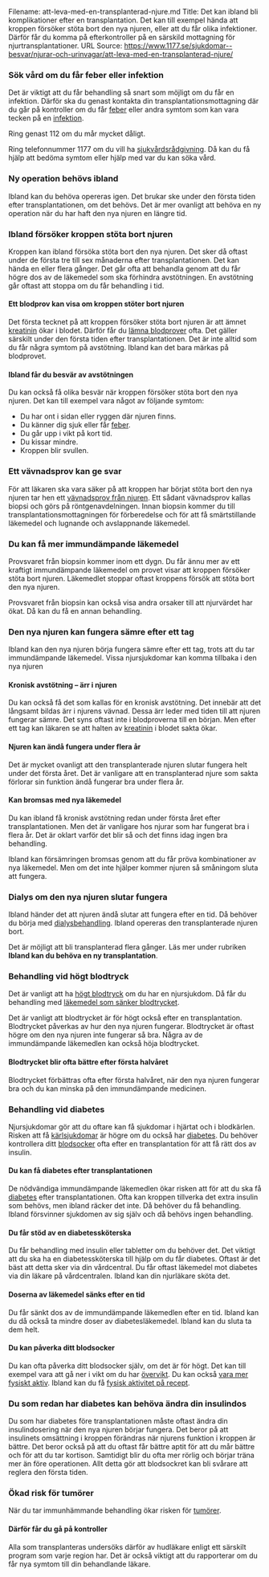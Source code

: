 Filename: att-leva-med-en-transplanterad-njure.md
Title: Det kan ibland bli komplikationer efter en transplantation. Det kan till exempel hända att kroppen försöker stöta bort den nya njuren, eller att du får olika infektioner. Därför får du komma på efterkontroller på en särskild mottagning för njurtransplantationer.
URL Source: https://www.1177.se/sjukdomar--besvar/njurar-och-urinvagar/att-leva-med-en-transplanterad-njure/

### Sök vård om du får feber eller infektion

Det är viktigt att du får behandling så snart som möjligt om du får en infektion. Därför ska du genast kontakta din transplantationsmottagning där du går på kontroller om du får [feber](https://www.1177.se/sjukdomar--besvar/infektioner/feber/feber/) eller andra symtom som kan vara tecken på en [infektion](https://www.1177.se/sjukdomar--besvar/infektioner/infektion-och-inflammation/).

Ring genast 112 om du mår mycket dåligt.

Ring telefonnummer 1177 om du vill ha [sjukvårdsrådgivning](https://www.1177.se/om-1177/nar-du-ringer-1177/nar-du-ringer-1177/). Då kan du få hjälp att bedöma symtom eller hjälp med var du kan söka vård.

### Ny operation behövs ibland

Ibland kan du behöva opereras igen. Det brukar ske under den första tiden efter transplantationen, om det behövs. Det är mer ovanligt att behöva en ny operation när du har haft den nya njuren en längre tid.

### Ibland försöker kroppen stöta bort njuren

Kroppen kan ibland försöka stöta bort den nya njuren. Det sker då oftast under de första tre till sex månaderna efter transplantationen. Det kan hända en eller flera gånger. Det går ofta att behandla genom att du får högre dos av de läkemedel som ska förhindra avstötningen. En avstötning går oftast att stoppa om du får behandling i tid.

#### Ett blodprov kan visa om kroppen stöter bort njuren

Det första tecknet på att kroppen försöker stöta bort njuren är att ämnet [kreatinin](https://www.1177.se/undersokning-behandling/undersokningar-och-provtagning/provtagning-och-matningar/blodprov/blodprov-kreatinin/) ökar i blodet. Därför får du [lämna blodprover](https://www.1177.se/undersokning-behandling/undersokningar-och-provtagning/provtagning-och-matningar/blodprov/att-lamna-blodprov/) ofta. Det gäller särskilt under den första tiden efter transplantationen. Det är inte alltid som du får några symtom på avstötning. Ibland kan det bara märkas på blodprovet.

#### Ibland får du besvär av avstötningen

Du kan också få olika besvär när kroppen försöker stöta bort den nya njuren. Det kan till exempel vara något av följande symtom:

*   Du har ont i sidan eller ryggen där njuren finns.
*   Du känner dig sjuk eller får [feber](https://www.1177.se/sjukdomar--besvar/infektioner/feber/feber/).
*   Du går upp i vikt på kort tid.
*   Du kissar mindre.
*   Kroppen blir svullen.

### Ett vävnadsprov kan ge svar 

För att läkaren ska vara säker på att kroppen har börjat stöta bort den nya njuren tar hen ett [vävnadsprov från njuren](https://www.1177.se/undersokning-behandling/undersokningar-och-provtagning/provtagning-och-matningar/vavnadsprov-och-cellprov/vavnadsprov-fran-njuren---njurbiopsi/). Ett sådant vävnadsprov kallas biopsi och görs på röntgenavdelningen. Innan biopsin kommer du till transplantationsmottagningen för förberedelse och för att få smärtstillande läkemedel och lugnande och avslappnande läkemedel.

### Du kan få mer immundämpande läkemedel

Provsvaret från biopsin kommer inom ett dygn. Du får ännu mer av ett kraftigt immundämpande läkemedel om provet visar att kroppen försöker stöta bort njuren. Läkemedlet stoppar oftast kroppens försök att stöta bort den nya njuren.

Provsvaret från biopsin kan också visa andra orsaker till att njurvärdet har ökat. Då kan du få en annan behandling.

### Den nya njuren kan fungera sämre efter ett tag

Ibland kan den nya njuren börja fungera sämre efter ett tag, trots att du tar immundämpande läkemedel. Vissa njursjukdomar kan komma tillbaka i den nya njuren

#### Kronisk avstötning – ärr i njuren

Du kan också få det som kallas för en kronisk avstötning. Det innebär att det långsamt bildas ärr i njurens vävnad. Dessa ärr leder med tiden till att njuren fungerar sämre. Det syns oftast inte i blodproverna till en början. Men efter ett tag kan läkaren se att halten av [kreatinin](https://www.1177.se/undersokning-behandling/undersokningar-och-provtagning/provtagning-och-matningar/blodprov/blodprov-kreatinin/) i blodet sakta ökar.

#### Njuren kan ändå fungera under flera år

Det är mycket ovanligt att den transplanterade njuren slutar fungera helt under det första året. Det är vanligare att en transplanterad njure som sakta förlorar sin funktion ändå fungerar bra under flera år.

#### Kan bromsas med nya läkemedel

Du kan ibland få kronisk avstötning redan under första året efter transplantationen. Men det är vanligare hos njurar som har fungerat bra i flera år. Det är oklart varför det blir så och det finns idag ingen bra behandling.

Ibland kan försämringen bromsas genom att du får pröva kombinationer av nya läkemedel. Men om det inte hjälper kommer njuren så småningom sluta att fungera.

### Dialys om den nya njuren slutar fungera

Ibland händer det att njuren ändå slutar att fungera efter en tid. Då behöver du börja med [dialysbehandling](https://www.1177.se/undersokning-behandling/fler-behandlingar/bloddialys--hemodialys/). Ibland opereras den transplanterade njuren bort.

Det är möjligt att bli transplanterad flera gånger. Läs mer under rubriken **Ibland kan du behöva en ny transplantation**.

### Behandling vid högt blodtryck

Det är vanligt att ha [högt blodtryck](https://www.1177.se/sjukdomar--besvar/hjarta-och-blodkarl/blodtryck/hogt-blodtryck/) om du har en njursjukdom. Då får du behandling med [läkemedel som sänker blodtrycket](https://www.1177.se/undersokning-behandling/behandling-med-lakemedel/lakemedel-utifran-diagnos/lakemedel-vid-hogt-blodtryck/).

Det är vanligt att blodtrycket är för högt också efter en transplantation. Blodtrycket påverkas av hur den nya njuren fungerar. Blodtrycket är oftast högre om den nya njuren inte fungerar så bra. Några av de immundämpande läkemedlen kan också höja blodtrycket.

#### Blodtrycket blir ofta bättre efter första halvåret

Blodtrycket förbättras ofta efter första halvåret, när den nya njuren fungerar bra och du kan minska på den immundämpande medicinen.

### Behandling vid diabetes

Njursjukdomar gör att du oftare kan få sjukdomar i hjärtat och i blodkärlen. Risken att få [kärlsjukdomar](https://www.1177.se/sjukdomar--besvar/hjarta-och-blodkarl/hjartbesvar-och-hjartfel/arftliga-hjart-karlsjukdomar/) är högre om du också har [diabetes](https://www.1177.se/sjukdomar--besvar/diabetes/). Du behöver kontrollera ditt [blodsocker](https://www.1177.se/undersokning-behandling/undersokningar-och-provtagning/provtagning-och-matningar/blodprov/blodprov-p-glukos---blodsocker/) ofta efter en transplantation för att få rätt dos av insulin.

#### Du kan få diabetes efter transplantationen

De nödvändiga immundämpande läkemedlen ökar risken att för att du ska få [diabetes](https://www.1177.se/sjukdomar--besvar/diabetes/) efter transplantationen. Ofta kan kroppen tillverka det extra insulin som behövs, men ibland räcker det inte. Då behöver du få behandling. Ibland försvinner sjukdomen av sig själv och då behövs ingen behandling.

#### Du får stöd av en diabetessköterska

Du får behandling med insulin eller tabletter om du behöver det. Det viktigt att du ska ha en diabetessköterska till hjälp om du får diabetes. Oftast är det bäst att detta sker via din vårdcentral. Du får oftast läkemedel mot diabetes via din läkare på vårdcentralen. Ibland kan din njurläkare sköta det.

#### Doserna av läkemedel sänks efter en tid

Du får sänkt dos av de immundämpande läkemedlen efter en tid. Ibland kan du då också ta mindre doser av diabetesläkemedel. Ibland kan du sluta ta dem helt.

#### Du kan påverka ditt blodsocker

Du kan ofta påverka ditt blodsocker själv, om det är för högt. Det kan till exempel vara att gå ner i vikt om du har [övervikt](https://www.1177.se/sjukdomar--besvar/hormoner/obesitas--fetma-och-overvikt/obesitas--fetma-och-overvikt-hos-vuxna/). Du kan också [vara mer fysiskt aktiv](https://www.1177.se/liv--halsa/fysisk-aktivitet-och-traning/). Ibland kan du få [fysisk aktivitet på recept](https://www.1177.se/liv--halsa/fysisk-aktivitet-och-traning/far--fysisk-aktivitet-pa-recept/).

### Du som redan har diabetes kan behöva ändra din insulindos

Du som har diabetes före transplantationen måste oftast ändra din insulindosering när den nya njuren börjar fungera. Det beror på att insulinets omsättning i kroppen förändras när njurens funktion i kroppen är bättre. Det beror också på att du oftast får bättre aptit för att du mår bättre och för att du tar kortison. Samtidigt blir du ofta mer rörlig och börjar träna mer än före operationen. Allt detta gör att blodsockret kan bli svårare att reglera den första tiden.

### Ökad risk för tumörer

När du tar immunhämmande behandling ökar risken för [tumörer](https://www.1177.se/sjukdomar--besvar/cancer/fakta-om-cancer/tumorer-och-andra-utvaxter/).

#### Därför får du gå på kontroller

Alla som transplanteras undersöks därför av hudläkare enligt ett särskilt program som varje region har. Det är också viktigt att du rapporterar om du får nya symtom till din behandlande läkare.